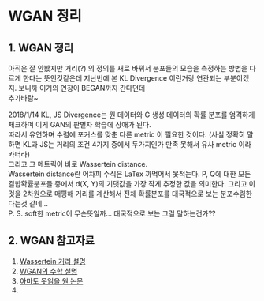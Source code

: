 # WGAN 정리

## 1. WGAN 정리
아직은 잘 안봤지만 거리(?) 의 정의를 새로 바꿔서 분포들의 모습을 측정하는 방법을 다르게 한다는 뜻인것같은데 지난번에 본  KL Divergence 이런거랑 연관되는 부분이겠지. 보니까 이거의 연장이 BEGAN까지 간다던데  
추가바람~

2018/1/14
KL, JS Divergence는 원 데이터와 G 생성 데이터의 확률 분포를 엄격하게 체크하며 이게 GAN의 판별자 학습에 장애가 된다.  
따라서 유연하며 수렴에 포커스를 맞춘 다른 metric 이 필요한 것이다. (사실 정확히 말하면 KL과 JS는 거리의 조건 4가지 중에서 두가지인가 만족 못해서 유사 metric 이라 카더라)  
그리고 그 메트릭이 바로 Wassertein distance.  
Wassertein distance란 어차피 수식은 LaTex 까먹어서 못적는다. 
P, Q에 대한 모든 결합확률분포들 중에서 d(X, Y)의 기댓값을 가장 작게 추정한 값을 의미한다. 그리고 이것을 2차원으로 매핑해 거리를 계산해서 전체 확률분포를 대국적으로 보는 분포수렴한다는것 같네...  
P. S. soft한 metric이 무슨뜻일까... 대국적으로 보는 그걸 말하는건가??



## 2. WGAN 참고자료
1. [Wassertein 거리 설명](https://rosinality.github.io/2017/04/wasserstein-%EA%B1%B0%EB%A6%AC/)
2. [WGAN의 수학 설명](https://www.slideshare.net/ssuser7e10e4/wasserstein-gan-i)
3. [아마도 못읽을 원 논문](https://arxiv.org/abs/1701.07875)
4. 